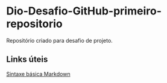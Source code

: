 # Dio-Desafio-GitHub-primeiro-repositorio
Repositório criado para desafio de projeto.
## Links úteis 
[Sintaxe básica Markdown](https://www.markdownguide.org/basic-syntax/)

